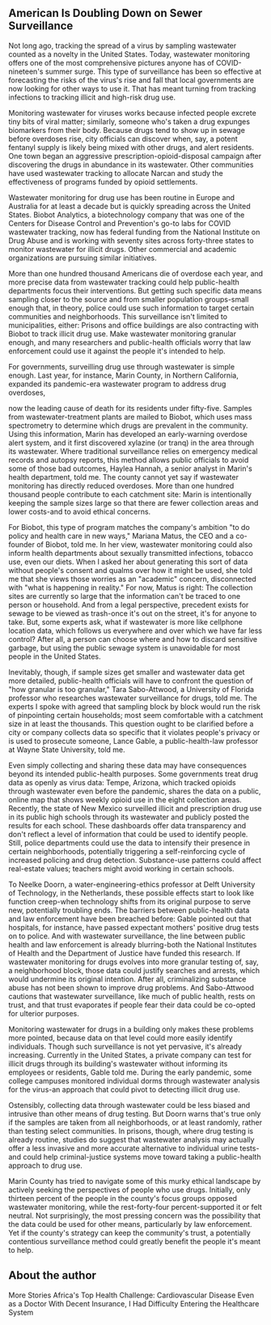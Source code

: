 ## American Is Doubling Down on Sewer Surveillance

Not long ago, tracking the spread of a virus by sampling wastewater counted as a novelty in the United States. Today, wastewater monitoring offers one of the most comprehensive pictures anyone has of COVID-nineteen's summer surge. This type of surveillance has been so effective at forecasting the risks of the virus's rise and fall that local governments are now looking for other ways to use it. That has meant turning from tracking infections to tracking illicit and high-risk drug use.

Monitoring wastewater for viruses works because infected people excrete tiny bits of viral matter; similarly, someone who's taken a drug expunges biomarkers from their body. Because drugs tend to show up in sewage before overdoses rise, city officials can discover when, say, a potent fentanyl supply is likely being mixed with other drugs, and alert residents. One town began an aggressive prescription-opioid-disposal campaign after discovering the drugs in abundance in its wastewater. Other communities have used wastewater tracking to allocate Narcan and study the effectiveness of programs funded by opioid settlements.

Wastewater monitoring for drug use has been routine in Europe and Australia for at least a decade but is quickly spreading across the United States. Biobot Analytics, a biotechnology company that was one of the Centers for Disease Control and Prevention's go-to labs for COVID wastewater tracking, now has federal funding from the National Institute on Drug Abuse and is working with seventy sites across forty-three states to monitor wastewater for illicit drugs. Other commercial and academic organizations are pursuing similar initiatives.

More than one hundred thousand Americans die of overdose each year, and more precise data from wastewater tracking could help public-health departments focus their interventions. But getting such specific data means sampling closer to the source and from smaller population groups-small enough that, in theory, police could use such information to target certain communities and neighborhoods. This surveillance isn't limited to municipalities, either: Prisons and office buildings are also contracting with Biobot to track illicit drug use. Make wastewater monitoring granular enough, and many researchers and public-health officials worry that law enforcement could use it against the people it's intended to help.

For governments, surveilling drug use through wastewater is simple enough. Last year, for instance, Marin County, in Northern California, expanded its pandemic-era wastewater program to address drug overdoses,

now the leading cause of death for its residents under fifty-five. Samples from wastewater-treatment plants are mailed to Biobot, which uses mass spectrometry to determine which drugs are prevalent in the community. Using this information, Marin has developed an early-warning overdose alert system, and it first discovered xylazine (or tranq) in the area through its wastewater. Where traditional surveillance relies on emergency medical records and autopsy reports, this method allows public officials to avoid some of those bad outcomes, Haylea Hannah, a senior analyst in Marin's health department, told me. The county cannot yet say if wastewater monitoring has directly reduced overdoses. More than one hundred thousand people contribute to each catchment site: Marin is intentionally keeping the sample sizes large so that there are fewer collection areas and lower costs-and to avoid ethical concerns.

For Biobot, this type of program matches the company's ambition "to do policy and health care in new ways," Mariana Matus, the CEO and a co-founder of Biobot, told me. In her view, wastewater monitoring could also inform health departments about sexually transmitted infections, tobacco use, even our diets. When I asked her about generating this sort of data without people's consent and qualms over how it might be used, she told me that she views those worries as an "academic" concern, disconnected with "what is happening in reality." For now, Matus is right: The collection sites are currently so large that the information can't be traced to one person or household. And from a legal perspective, precedent exists for sewage to be viewed as trash-once it's out on the street, it's for anyone to take. But, some experts ask, what if wastewater is more like cellphone location data, which follows us everywhere and over which we have far less control? After all, a person can choose where and how to discard sensitive garbage, but using the public sewage system is unavoidable for most people in the United States.

Inevitably, though, if sample sizes get smaller and wastewater data get more detailed, public-health officials will have to confront the question of "how granular is too granular," Tara Sabo-Attwood, a University of Florida professor who researches wastewater surveillance for drugs, told me. The experts I spoke with agreed that sampling block by block would run the risk of pinpointing certain households; most seem comfortable with a catchment size in at least the thousands. This question ought to be clarified before a city or company collects data so specific that it violates people's privacy or is used to prosecute someone, Lance Gable, a public-health-law professor at Wayne State University, told me.

Even simply collecting and sharing these data may have consequences beyond its intended public-health purposes. Some governments treat drug data as openly as virus data: Tempe, Arizona, which tracked opioids through wastewater even before the pandemic, shares the data on a public, online map that shows weekly opioid use in the eight collection areas. Recently, the state of New Mexico surveilled illicit and prescription drug use in its public high schools through its wastewater and publicly posted the results for each school. These dashboards offer data transparency and don't reflect a level of information that could be used to identify people. Still, police departments could use the data to intensify their presence in certain neighborhoods, potentially triggering a self-reinforcing cycle of increased policing and drug detection. Substance-use patterns could affect real-estate values; teachers might avoid working in certain schools.

To Neelke Doorn, a water-engineering-ethics professor at Delft University of Technology, in the Netherlands, these possible effects start to look like function creep-when technology shifts from its original purpose to serve new, potentially troubling ends. The barriers between public-health data and law enforcement have been breached before: Gable pointed out that hospitals, for instance, have passed expectant mothers' positive drug tests on to police. And with wastewater surveillance, the line between public health and law enforcement is already blurring-both the National Institutes of Health and the Department of Justice have funded this research. If wastewater monitoring for drugs evolves into more granular testing of, say, a neighborhood block, those data could justify searches and arrests, which would undermine its original intention. After all, criminalizing substance abuse has not been shown to improve drug problems. And Sabo-Attwood cautions that wastewater surveillance, like much of public health, rests on trust, and that trust evaporates if people fear their data could be co-opted for ulterior purposes.

Monitoring wastewater for drugs in a building only makes these problems more pointed, because data on that level could more easily identify individuals. Though such surveillance is not yet pervasive, it's already increasing. Currently in the United States, a private company can test for illicit drugs through its building's wastewater without informing its employees or residents, Gable told me. During the early pandemic, some college campuses monitored individual dorms through wastewater analysis for the virus-an approach that could pivot to detecting illicit drug use.

Ostensibly, collecting data through wastewater could be less biased and intrusive than other means of drug testing. But Doorn warns that's true only if the samples are taken from all neighborhoods, or at least randomly, rather than testing select communities. In prisons, though, where drug testing is already routine, studies do suggest that wastewater analysis may actually offer a less invasive and more accurate alternative to individual urine tests-and could help criminal-justice systems move toward taking a public-health approach to drug use.

Marin County has tried to navigate some of this murky ethical landscape by actively seeking the perspectives of people who use drugs. Initially, only thirteen percent of the people in the county's focus groups opposed wastewater monitoring, while the rest-forty-four percent-supported it or felt neutral. Not surprisingly, the most pressing concern was the possibility that the data could be used for other means, particularly by law enforcement. Yet if the county's strategy can keep the community's trust, a potentially contentious surveillance method could greatly benefit the people it's meant to help.


## About the author

More Stories Africa's Top Health Challenge: Cardiovascular Disease Even as a Doctor With Decent Insurance, I Had Difficulty Entering the Healthcare System